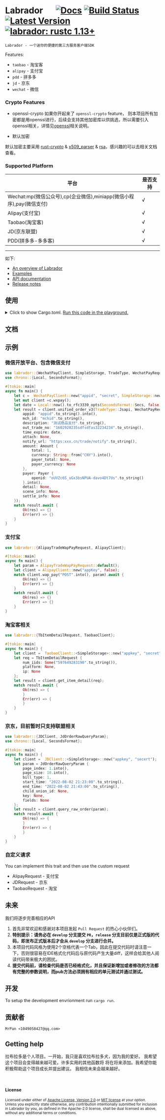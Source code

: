 # Labrador &emsp; [![Docs][docs-image]][docs-url] [![Build Status]][actions] [![Latest Version]][crates.io] [![labrador: rustc 1.13+]][Rust 1.13]

[Build Status]: https://img.shields.io/docsrs/labrador/0.1.0?style=plastic
[actions]: https://github.com/wslongchen/labrador/actions?query=branch%3Amaster
[Latest Version]: https://img.shields.io/crates/v/labrador?style=plastic
[crates.io]: https://crates.io/crates/labrador
[labrador: rustc 1.13+]: https://img.shields.io/badge/labrador-rustc__1.31%2B-lightgrey
[Rust 1.13]: https://blog.rust-lang.org/2016/11/10/Rust-1.13.html
[Rust 1.31]: https://blog.rust-lang.org/2018/12/06/Rust-1.31-and-rust-2018.html
[docs-image]: https://img.shields.io/badge/文档-英文-blue.svg
[docs-url]: https://github.com/wslongchen/labrador/blob/master/README.md
```Labrador - 一个迷你的便捷的第三方服务客户端SDK ```


Features:

*   ```taobao``` - 淘宝客
*   ```alipay``` - 支付宝
*   ```pdd``` - 拼多多
*   ```jd``` - 京东
*   ```wechat``` - 微信

### Crypto Features

+ openssl-crypto
  如果你开起来了 `openssl-crypto` feature，
  则本项目所有加密都是用openssl进行，后续会支持其他加密库以供挑选，所以需要引入openssl相关，详情见[openssl]相关说明。

[openssl]: https://docs.rs/openssl/0.10.41/openssl/

+ 默认加密

默认加密主要采用 [rust-crypto] & [x509_parser] & [rsa]，感兴趣的可以去相关文档查看。

[rust-crypto]: https://docs.rs/rust-crypto/0.2.36/crypto/
[x509_parser]: https://docs.rs/x509-parser/0.14.0/x509_parser/
[rsa]: https://docs.rs/rsa/0.6.1/rsa/

### Supported Platform

| 平台                                                 | 是否支持 |
|----------------------------------------------------|------|
| Wechat:mp(微信公众号),cp(企业微信),miniapp(微信小程序),pay(微信支付) | √    | 
| Alipay(支付宝)                                        | √    |  
| Taobao(淘宝客)                                        | √    |
| JD(京东联盟)                                           | √    |  
| PDD(拼多多-多多客)                                       | √    |


---

如下:

- [An overview of Labrador](https://crates.io/crates/labrador)
- [Examples](https://github.com/wslongchen/labrador/blob/0.1.0/example/simple.rs)
- [API documentation](https://docs.rs/labrador/0.1.0/labrador/)
- [Release notes](https://github.com/wslongchen/labrador/releases)

## 使用

<details>
<summary>
Click to show Cargo.toml.
<a href="https://play.rust-lang.org/?version=nightly&mode=debug&edition=2018&gist=93bca9fced54f62eb69a2f2a224715c5" target="_blank">Run this code in the playground.</a>
</summary>

```toml
[dependencies]

# The core APIs
labrador = { version = "0.1.0", features = ["wechat", "alipay"] }

```

</details>
<p></p>

## 文档

## 示例

### 微信开放平台、包含微信支付

 ```rust
use labrador::{WechatPayClient, SimpleStorage, TradeType, WechatPayRequestV3, Amount, Payer};
use chrono::{Local, SecondsFormat};

 #[tokio::main]
 async fn main() {
     let c =  WechatPayClient::new("appid", "secret", SimpleStorage::new());
     let mut client =c.wxpay();
     let date = Local::now().to_rfc3339_opts(SecondsFormat::Secs, false);
     let result = client.unified_order_v3(TradeType::Jsapi, WechatPayRequestV3 {
         appid: "appid".to_string().into(),
         mch_id: "mchid".to_string(),
         description: "测试商品支付".to_string(),
         out_trade_no: "1602920235sdfsdfas32234234".to_string(),
         time_expire: date,
         attach: None,
         notify_url: "https:xxx.cn/trade/notify".to_string(),
         amount: Amount {
             total: 1,
             currency: String::from("CNY").into(),
             payer_total: None,
             payer_currency: None
         },
         payer: Payer {
             openid: "oUVZc6S_uGx3bsNPUA-davo4Dt7Us".to_string()
         }.into(),
         detail: None,
         scene_info: None,
         settle_info: None
     });
     match result.await {
         Ok(res) => {}
         Err(err) => {}
     }
 }
 ```

### 支付宝

 ```rust
use labrador::{AlipayTradeWapPayRequest, AlipayClient};

 #[tokio::main]
 async fn main() {
     let param = AlipayTradeWapPayRequest::default();
     let client = AlipayClient::new("appKey", false);
     match client.wap_pay("POST".into(), param).await {
         Ok(res) => {}
         Err(err) => {}
     }
     match result.await {
         Ok(res) => {}
         Err(err) => {}
     }
 }
 ```

### 淘宝客相关

 ```rust
use labrador::{TbItemDetailRequest, TaobaoClient};

 #[tokio::main]
 async fn main() {
     let client =  TaobaoClient::<SimpleStorage>::new("appkey", "secret");
     let req = TbItemDetailRequest {
         num_iids: Some("597649283190".to_string()),
         platform: None,
         ip: None
     };
     let result = client.get_item_detail(req);
     match result.await {
         Ok(res) => {
         }
         Err(err) => {
         }
     }
 }
 ```


### 京东，目前暂时只支持联盟相关

 ```rust
use labrador::{JDClient, JdOrderRawQueryParam};
use chrono::{Local, SecondsFormat};

 #[tokio::main]
 async fn main() {
     let client =  JDClient::<SimpleStorage>::new("appkey", "secert");
     let param = JdOrderRawQueryParam {
         page_index: 1.into(),
         page_size: 10.into(),
         bill_type: 1,
         start_time: "2022-08-02 21:23:00".to_string(),
         end_time: "2022-08-02 21:43:00".to_string(),
         child_union_id: None,
         key: None,
         fields: None
     };
     let result = client.query_raw_order(param);
     match result.await {
         Ok(res) => {
         }
         Err(err) => {
         }
     }
 }
 ```

### 自定义请求

You can implement this trait and then use the custom request

+ AlipayRequest - 支付宝
+ JDRequest - 京东
+ TaobaoRequest - 淘宝


## 未来

我们将逐步完善相应的API
1. 首先非常欢迎和感谢对本项目发起 `Pull Request` 的热心小伙伴们。
1. **特别提示：请务必在 `develop` 分支提交 `PR`，`release` 分支目前仅是正式版的代码，即发布正式版本后才会从 `develop` 分支进行合并。**
1. 本项目代码风格为使用2个空格代表一个Tab，因此在提交代码时请注意一下，否则很容易在IDE格式化代码后与原代码产生大量diff，这样会给其他人阅读代码带来极大的困扰。
1. **提交代码前，请检查代码是否已经格式化，并且保证新增加或者修改的方法都有完整的参数说明，而pub方法必须拥有相应的单元测试并通过测试。**

## 开发

To setup the development envrionment run `cargo run`.

## 贡献者

	MrPan <1049058427@qq.com>

## Getting help

拉布拉多是个人项目。一开始，我只是喜欢拉布拉多犬，因为我的爱好。
我希望这个项目会变得越来越可爱。许多实用的其他函数将
将在将来添加。我希望你能积极帮助这个项目成长并提出建议。
我相信未来会越来越好。

[#general]: https://discord.com/channels/273534239310479360/274215136414400513
[#beginners]: https://discord.com/channels/273534239310479360/273541522815713281
[#rust-usage]: https://discord.com/channels/442252698964721669/443150878111694848
[zulip]: https://rust-lang.zulipchat.com/#narrow/stream/122651-general
[stackoverflow]: https://stackoverflow.com/questions/tagged/rust
[/r/rust]: https://www.reddit.com/r/rust
[discourse]: https://users.rust-lang.org

<br>

#### License

<sup>
Licensed under either of <a href="LICENSE-APACHE">Apache License, Version
2.0</a> or <a href="LICENSE-MIT">MIT license</a> at your option.
</sup>

<br>

<sub>
Unless you explicitly state otherwise, any contribution intentionally submitted
for inclusion in Labrador by you, as defined in the Apache-2.0 license, shall be
dual licensed as above, without any additional terms or conditions.
</sub>